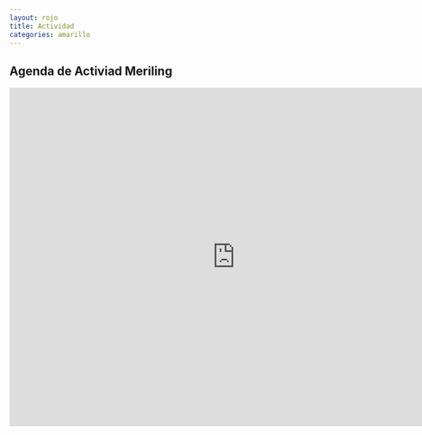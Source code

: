 ```yaml
---
layout: rojo
title: Actividad
categories: amarillo
---
```



Agenda de Activiad Meriling
---------------------------
<iframe src="https://www.google.com/calendar/b/0/embed?showTitle=0&amp;height=600&amp;wkst=1&amp;bgcolor=%23FFFFFF&amp;src=meriling.es_abat4ovsanio6rtui8ege54jo0%40group.calendar.google.com&amp;color=%236B3304&amp;src=meriling.es_fjtnnp0ti919gmcrj9hdld2rc8%40group.calendar.google.com&amp;color=%2342104A&amp;src=meriling.es_8ol9adn6qnlppa8pfl4dv6nlfc%40group.calendar.google.com&amp;color=%2328754E&amp;ctz=Atlantic%2FCanary" style=" border-width:0 " width="800" height="600" frameborder="0" scrolling="no"></iframe>
